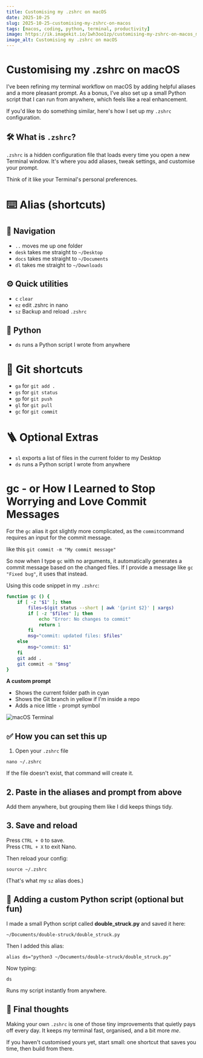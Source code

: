 ```yaml
---
title: Customising my .zshrc on macOS
date: 2025-10-25
slug: 2025-10-25-customising-my-zshrc-on-macos
tags: [macos, coding, python, terminal, productivity]
image: https://ik.imagekit.io/1wh3oo1zp/customising-my-zshrc-on-macos_mgdWuCAPK
image_alt: Customising my .zshrc on macOS
---
```


# Customising my .zshrc on macOS

I’ve been refining my terminal workflow on macOS by adding helpful aliases and a more pleasant prompt. As a bonus, I’ve also set up a small Python script that I can run from anywhere, which feels like a real enhancement.


If you'd like to do something similar, here's how I set up my `.zshrc` configuration.

## 🛠️ What is `.zshrc`?

`.zshrc` is a hidden configuration file that loads every time you open a new Terminal window. It's where you add aliases, tweak settings, and customise your prompt.

Think of it like your Terminal's personal preferences.

# ⌨️ Alias (shortcuts)

## 🧭 Navigation

- `..` moves me up one folder
- `desk` takes me straight to `~/Desktop`
- `docs` takes me straight to `~/Documents`
- `dl` takes me straight to `~/Downloads`

## ⚙️ Quick utilities

- `c` `clear`
- `ez` edit .zshrc in nano
- `sz` Backup and reload `.zshrc`

## 🐍 Python
- `ds` runs a Python script I wrote from anywhere

# 🧠 Git shortcuts
- `ga` for `git add .`
- `gs` for `git status`
- `gp` for `git push`
- `gl` for `git pull`
- `gc` for `git commit`

# 🪜 Optional Extras
- `sl` exports a list of files in the current folder to my Desktop
- `ds` runs a Python script I wrote from anywhere

# gc - or How I Learned to Stop Worrying and Love Commit Messages

For the `gc` alias it got slightly more complicated, as the `commit`command requires an input for the commit message.

like this `git commit -m "My commit message"`

So now when I type `gc` with no arguments, it automatically generates a commit message based on the changed files. If I provide a message like `gc "Fixed bug"`, it uses that instead.

Using this code snippet in my `.zshrc`:

```zsh
function gc () {
    if [ -z "$1" ]; then
        files=$(git status --short | awk '{print $2}' | xargs)
        if [ -z "$files" ]; then
            echo "Error: No changes to commit"
            return 1
        fi
        msg="commit: updated files: $files"
    else
        msg="commit: $1"
    fi
    git add .
    git commit -m "$msg"
}
```

**A custom prompt**

- Shows the current folder path in cyan
- Shows the Git branch in yellow if I'm inside a repo
- Adds a nice little `›` prompt symbol

![macOS Terminal](https://ik.imagekit.io/1wh3oo1zp/terminal_4TnKveg6O?updatedAt=1761419872138)

## ✅ How you can set this up

1. Open your `.zshrc` file

`nano ~/.zshrc`

If the file doesn't exist, that command will create it.

## 2. Paste in the aliases and prompt from above

Add them anywhere, but grouping them like I did keeps things tidy.

## 3. Save and reload

Press `CTRL + O` to save.  
Press `CTRL + X` to exit Nano.

Then reload your config:

`source ~/.zshrc`

(That's what my `sz` alias does.)

## 🐍 Adding a custom Python script (optional but fun)

I made a small Python script called **double_struck.py** and saved it here:

`~/Documents/double-struck/double_struck.py`

Then I added this alias:

`alias ds="python3 ~/Documents/double-struck/double_struck.py"`

Now typing:

`ds`

Runs my script instantly from anywhere.

## 🎯 Final thoughts

Making your own `.zshrc` is one of those tiny improvements that quietly pays off every day. It keeps my terminal fast, organised, and a bit more _me_.

If you haven't customised yours yet, start small: one shortcut that saves you time, then build from there.